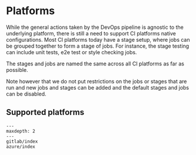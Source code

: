 # Platforms

While the general actions taken by the DevOps pipeline is agnostic to the underlying
platform, there is still a need to support CI platforms native configurations.
Most CI platforms today have a stage setup, where jobs can be grouped together to
form a stage of jobs. For instance, the stage testing can include unit tests, e2e test
or style checking jobs.

The stages and jobs are named the same across all CI platforms as far as possible.

Note however that we do not put restrictions on the jobs or stages that are run and
new jobs and stages can be added and the default stages and jobs can be disabled.


## Supported platforms

```{toctree}
---
maxdepth: 2
---
gitlab/index
azure/index
```
